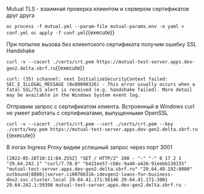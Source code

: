 Mutual TLS - взаимная проверка клиентом и сервером сертификатов друг друга

`oc process -f mutual.yml --param-file mutual-params.env -o yaml > conf.yml
oc apply -f conf.yml`{{execute}}

При попытке вызова без клиентского сертификата получим ошибку SSL Handshake

`curl -v --cacert ./certs/crt.pem https://mutual-test-server.apps.dev-gen2.delta.sbrf.ru`{{execute}}

`curl: (35) schannel: next InitializeSecurityContext failed: SEC_E_ILLEGAL_MESSAGE (0x80090326) - This error usually occurs when a fatal SSL/TLS alert is received (e.g. handshake failed). More detail may be available in the Windows System event log.`

Отправим запрос с сертификатом клиента. Встроенный в Windows curl не умеет работать с сертификатами, выпущенными
OpenSSL

`curl -v --cacert ./certs/crt.pem --cert ./certs/crt.pem --key ./certs/key.pem https://mutual-test-server.apps.dev-gen2.delta.sbrf.ru`
{{execute}}

В логах Ingress Proxy видим успешный запрос через порт 3001

`[2022-05-28T10:11:04.255Z] "GET / HTTP/2" 200 - "-" "-" 0 17 2 1 "29.64.242.1" "curl/7.78.0" "b421ee57-cb8c-9a48-a426-91eebb138155" "mutual-test-server.apps.dev-gen2.delta.sbrf.ru" "29.64.49.192:8080" outbound|8080||server.ci00706316-idevgen2-loans-for-business-dev2.svc.cluster.local 29.64.41.171:56146 29.64.41.171:3001 29.64.242.1:59398 mutual-test-server.apps.dev-gen2.delta.sbrf.ru -`